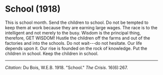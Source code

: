 <!--
title:   School
author:  Du Bois, W.E.B.
journal: The Crisis
year:    1918
volume:  16
issue:   6
pages:   267
-->

# School (1918)

This is school month. Send the children to school. Do not be tempted to keep them at work because they are earning large wages. The race is to the intelligent and not merely to the busy. Wisdom is the principal thing, therefore, GET WISDOM! Hustle the children off the farms and out of the factories and into the schools. Do not wait---do not hesitate. Our life depends upon it. Our rise is founded on the rock of knowledge. Put the children in school. Keep the children in school.

______________
*Citation:* Du Bois, W.E.B. 1918. "School." *The Crisis*. 16(6):267.